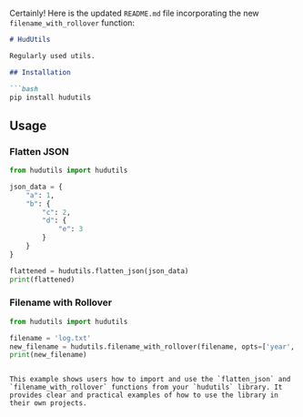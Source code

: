 Certainly! Here is the updated `README.md` file incorporating the new `filename_with_rollover` function:

```markdown
# HudUtils

Regularly used utils.

## Installation

```bash
pip install hudutils
```

## Usage

### Flatten JSON

```python
from hudutils import hudutils

json_data = {
    "a": 1,
    "b": {
        "c": 2,
        "d": {
            "e": 3
        }
    }
}

flattened = hudutils.flatten_json(json_data)
print(flattened)
```

### Filename with Rollover

```python
from hudutils import hudutils

filename = 'log.txt'
new_filename = hudutils.filename_with_rollover(filename, opts=['year', 'month', 'day'])
print(new_filename)
```
```

This example shows users how to import and use the `flatten_json` and `filename_with_rollover` functions from your `hudutils` library. It provides clear and practical examples of how to use the library in their own projects.
